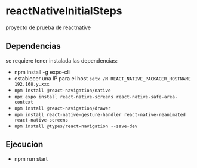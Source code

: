 # reactNativeInitialSteps

proyecto de prueba de reactnative

## Dependencias
se requiere tener instalada las dependencias:
* npm install -g expo-cli
* establecer una IP para el host `setx /M REACT_NATIVE_PACKAGER_HOSTNAME 192.168.y.xxx`
* `npm install @react-navigation/native`
* `npx expo install react-native-screens react-native-safe-area-context`
* `npm install @react-navigation/drawer`
* `npm install react-native-gesture-handler react-native-reanimated react-native-screens`
* `npm install @types/react-navigation --save-dev`

## Ejecucion
* npm run start
